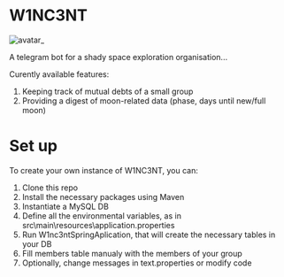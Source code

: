 # W1NC3NT

![avatar_](https://github.com/andrews-quest/w1nc3nt/assets/36561904/593ad3cc-5fb5-4f36-ad8e-e780b58c54ee)

A telegram bot for a shady space exploration organisation...

Curently available features:

1) Keeping track of mutual debts of a small group
2) Providing a digest of moon-related data (phase, days until new/full moon)

# Set up

To create your own instance of W1NC3NT, you can:

1) Clone this repo
2) Install the necessary packages using Maven
3) Instantiate a MySQL DB
4) Define all the environmental variables, as in src\main\resources\application.properties
5) Run W1nc3ntSpringAplication, that will create the necessary tables in your DB
6) Fill members table manualy with the members of your group
7) Optionally, change messages in text.properties or modify code
